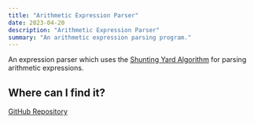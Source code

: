 ```yaml
---
title: "Arithmetic Expression Parser"
date: 2023-04-20
description: "Arithmetic Expression Parser"
summary: "An arithmetic expression parsing program."
---
```


An expression parser which uses the [Shunting Yard Algorithm](https://en.wikipedia.org/wiki/Shunting_yard_algorithm) for parsing arithmetic expressions.

## Where can I find it?
[GitHub Repository](https://github.com/Oyekunle-Mark/shunting_parser)
